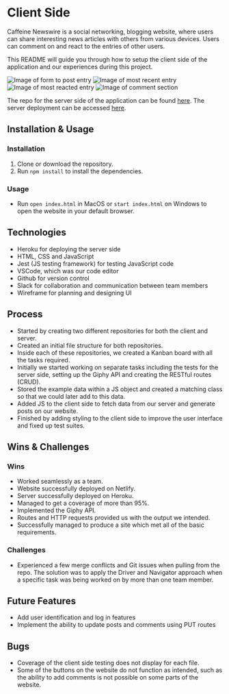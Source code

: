 # Client Side

Caffeine Newswire is a social networking, blogging website, where users can share interesting news articles with others from various devices. Users can comment on and react to the entries of other users.

This README will guide you through how to setup the client side of the application and our experiences during this project.

![Image of form to post entry](https://user-images.githubusercontent.com/69541616/136547811-ccadb1ad-3ce1-4bee-b5f2-88b684d6bd2b.PNG)
![Image of most recent entry](https://user-images.githubusercontent.com/69541616/136547851-347e8e11-2f9d-4554-8df1-de55229f60f0.PNG)
![Image of most reacted entry](https://user-images.githubusercontent.com/69541616/136547771-0b6e0647-750a-49fa-b1f1-c00bd550ec6d.PNG)
![Image of comment section](https://user-images.githubusercontent.com/69541616/136547718-8f189511-f5b4-490d-960b-cb2d774399a1.PNG)

The repo for the server side of the application can be found [here](https://github.com/Forum-123/Lap-1-Project-Server). The server deployment can be accessed [here](https://caffeine-overflow-server.herokuapp.com/).

## Installation & Usage

### Installation

1. Clone or download the repository.
2. Run `npm install` to install the dependencies.

### Usage

* Run `open index.html` in MacOS or `start index.html` on Windows to open the website in your default browser.

## Technologies

* Heroku for deploying the server side
* HTML, CSS and JavaScript
* Jest (JS testing framework) for testing JavaScript code
* VSCode, which was our code editor
* Github for version control
* Slack for collaboration and communication between team members
* Wireframe for planning and designing UI

## Process

* Started by creating two different repositories for both the client and server.
* Created an initial file structure for both repositories.
* Inside each of these repositories, we created a Kanban board with all the tasks required.
* Initially we started working on separate tasks including the tests for the server side, setting up the Giphy API and creating the RESTful routes (CRUD).
* Stored the example data within a JS object and created a matching class so that we could later add to this data.
* Added JS to the client side to fetch data from our server and generate posts on our website.
* Finished by adding styling to the client side to improve the user interface and fixed up test suites.

## Wins & Challenges

### Wins

* Worked seamlessly as a team.
* Website successfully deployed on Netlify.
* Server successfully deployed on Heroku.
* Managed to get a coverage of more than 95%.
* Implemented the Giphy API.
* Routes and HTTP requests provided us with the output we intended.
* Successfully managed to produce a site which met all of the basic requirements.

### Challenges

* Experienced a few merge conflicts and Git issues when pulling from the repo. The solution was to apply the Driver and Navigator approach when a specific task was being worked on by more than one team member.

## Future Features

* Add user identification and log in features
* Implement the ability to update posts and comments using PUT routes

## Bugs

* Coverage of the client side testing does not display for each file.
* Some of the buttons on the website do not function as intended, such as the ability to add comments is not possible on some parts of the website.
